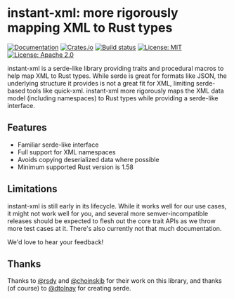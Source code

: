 # instant-xml: more rigorously mapping XML to Rust types

[![Documentation](https://docs.rs/instant-xml/badge.svg)](https://docs.rs/instant-xml)
[![Crates.io](https://img.shields.io/crates/v/instant-xml.svg)](https://crates.io/crates/instant-xml)
[![Build status](https://github.com/InstantDomain/instant-xml/workflows/CI/badge.svg)](https://github.com/InstantDomain/instant-xml/actions?query=workflow%3ACI)
[![License: MIT](https://img.shields.io/badge/License-MIT-blue.svg)](LICENSE-MIT)
[![License: Apache 2.0](https://img.shields.io/badge/License-Apache%202.0-blue.svg)](LICENSE-APACHE)

instant-xml is a serde-like library providing traits and procedural macros to help map XML to Rust
types. While serde is great for formats like JSON, the underlying structure it provides is not a
great fit for XML, limiting serde-based tools like quick-xml. instant-xml more rigorously maps the
XML data model (including namespaces) to Rust types while providing a serde-like interface.

## Features

* Familiar serde-like interface
* Full support for XML namespaces
* Avoids copying deserialized data where possible
* Minimum supported Rust version is 1.58

## Limitations

instant-xml is still early in its lifecycle. While it works well for our use cases, it might not
work well for you, and several more semver-incompatible releases should be expected to flesh out
the core trait APIs as we throw more test cases at it. There's also currently not that much
documentation.

We'd love to hear your feedback!

## Thanks

Thanks to [@rsdy](https://github.com/rsdy) and [@choinskib](https://github.com/choinskib) for
their work on this library, and thanks (of course) to [@dtolnay](https://github.com/dtolnay/) for
creating serde.
